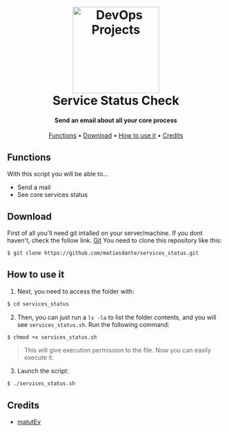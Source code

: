 <h1 align="center">
  <br>
  <a href="https://github.com/matiasdante"><img src="https://bashlogo.com/img/logo/png/full_colored_light.png" alt="DevOps Projects" width="200"></a>
  <br>
  Service Status Check
  <br>
</h1>

<h4 align="center">Send an email about all your core process</h4>

<p align="center">
  <a href="#Functions">Functions</a> •
  <a href="#Download">Download</a> •
  <a href="#How to use it">How to use it</a> •
  <a href="#Credits">Credits</a> 
</p>

## Functions
With this script you will be able to...
- Send a mail
- See core services status

## Download
First of all you'll need git intalled on your server/machine. If you dont haven't, check the follow link. [Git](https://git-scm.com) 
You need to clone this repository like this: 
```bash
$ git clone https://github.com/matiasdante/services_status.git
```
## How to use it
1. Next, you need to access the folder with:
```bash
$ cd services_status
```
2. Then, you can just run a `ls -la` to list the folder contents, and you will see `services_status.sh`. Run the following command:
```bash
$ chmod +x services_status.sh
```
> This will give execution permission to the file. Now you can easily execute it.
3. Launch the script:
```bash
$ ./services_status.sh
```

## Credits

* [matutEv](https://github.com/matiasdante)
